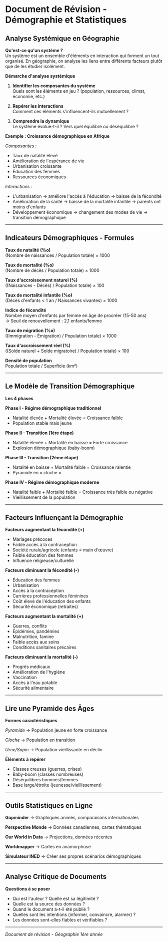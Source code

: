 # Document de Révision - Démographie et Statistiques

## Analyse Systémique en Géographie

**Qu'est-ce qu'un système ?**  
Un système est un ensemble d'éléments en interaction qui forment un tout organisé. En géographie, on analyse les liens entre différents facteurs plutôt que de les étudier isolément.

**Démarche d'analyse systémique**

1. **Identifier les composantes du système**  
   Quels sont les éléments en jeu ? (population, ressources, climat, économie, etc.)

2. **Repérer les interactions**  
   Comment ces éléments s'influencent-ils mutuellement ?

3. **Comprendre la dynamique**  
   Le système évolue-t-il ? Vers quel équilibre ou déséquilibre ?

**Exemple : Croissance démographique en Afrique**

*Composantes :*
- Taux de natalité élevé
- Amélioration de l'espérance de vie
- Urbanisation croissante
- Éducation des femmes
- Ressources économiques

*Interactions :*
- L'urbanisation → améliore l'accès à l'éducation → baisse de la fécondité
- Amélioration de la santé → baisse de la mortalité infantile → parents ont moins d'enfants
- Développement économique → changement des modes de vie → transition démographique

---

## Indicateurs Démographiques - Formules

**Taux de natalité (%o)**  
(Nombre de naissances / Population totale) × 1000

**Taux de mortalité (%o)**  
(Nombre de décès / Population totale) × 1000

**Taux d'accroissement naturel (%)**  
((Naissances - Décès) / Population totale) × 100

**Taux de mortalité infantile (%o)**  
(Décès d'enfants < 1 an / Naissances vivantes) × 1000

**Indice de fécondité**  
Nombre moyen d'enfants par femme en âge de procréer (15-50 ans)  
→ Seuil de renouvellement : 2,1 enfants/femme

**Taux de migration (%o)**  
((Immigration - Émigration) / Population totale) × 1000

**Taux d'accroissement réel (%)**  
((Solde naturel + Solde migratoire) / Population totale) × 100

**Densité de population**  
Population totale / Superficie (km²)

---

## Le Modèle de Transition Démographique

**Les 4 phases**

**Phase I - Régime démographique traditionnel**
- Natalité élevée + Mortalité élevée = Croissance faible
- Population stable mais jeune

**Phase II - Transition (1ère étape)**
- Natalité élevée + Mortalité en baisse = Forte croissance
- Explosion démographique (baby-boom)

**Phase III - Transition (2ème étape)**
- Natalité en baisse + Mortalité faible = Croissance ralentie
- Pyramide en « cloche »

**Phase IV - Régime démographique moderne**
- Natalité faible + Mortalité faible = Croissance très faible ou négative
- Vieillissement de la population

---

## Facteurs Influençant la Démographie

**Facteurs augmentant la fécondité (+)**
- Mariages précoces
- Faible accès à la contraception
- Société rurale/agricole (enfants = main d'œuvre)
- Faible éducation des femmes
- Influence religieuse/culturelle

**Facteurs diminuant la fécondité (-)**
- Éducation des femmes
- Urbanisation
- Accès à la contraception
- Carrières professionnelles féminines
- Coût élevé de l'éducation des enfants
- Sécurité économique (retraites)

**Facteurs augmentant la mortalité (+)**
- Guerres, conflits
- Épidémies, pandémies
- Malnutrition, famine
- Faible accès aux soins
- Conditions sanitaires précaires

**Facteurs diminuant la mortalité (-)**
- Progrès médicaux
- Amélioration de l'hygiène
- Vaccination
- Accès à l'eau potable
- Sécurité alimentaire

---

## Lire une Pyramide des Âges

**Formes caractéristiques**

*Pyramide* → Population jeune en forte croissance

*Cloche* → Population en transition

*Urne/Sapin* → Population vieillissante en déclin

**Éléments à repérer**
- Classes creuses (guerres, crises)
- Baby-boom (classes nombreuses)
- Déséquilibres hommes/femmes
- Base large/étroite (jeunesse/vieillissement)

---

## Outils Statistiques en Ligne

**Gapminder** → Graphiques animés, comparaisons internationales

**Perspective Monde** → Données canadiennes, cartes thématiques

**Our World in Data** → Projections, données récentes

**Worldmapper** → Cartes en anamorphose

**Simulateur INED** → Créer ses propres scénarios démographiques

---

## Analyse Critique de Documents

**Questions à se poser**
- Qui est l'auteur ? Quelle est sa légitimité ?
- Quelle est la source des données ?
- Quand le document a-t-il été publié ?
- Quelles sont les intentions (informer, convaincre, alarmer) ?
- Les données sont-elles fiables et vérifiables ?

---

*Document de révision - Géographie 1ère année*
